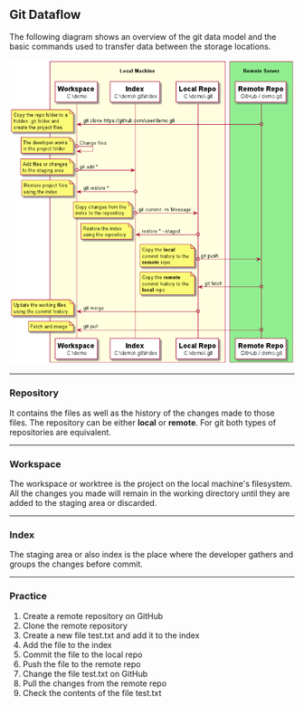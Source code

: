 ## Git Dataflow
The following diagram shows an overview of the git data model and the 
basic commands used to transfer data between the storage locations.

![Git Dataflow](../Assets/images/git-dataflow-diagram.png)

-------------------------------------------------------------------------------
### Repository
It contains the files as well as the history of the changes made to those 
files. The repository can be either **local** or **remote**. For git 
both types of repositories are equivalent.

-------------------------------------------------------------------------------
### Workspace
The workspace or worktree is the project on the local machine's filesystem. 
All the changes you made will remain in the working directory until they are 
added to the staging area or discarded.

-------------------------------------------------------------------------------
### Index

The staging area or also index is the place where the developer gathers and 
groups the changes before commit.

-------------------------------------------------------------------------------
### Practice

1. Create a remote repository on GitHub
2. Clone the remote repository
3. Create a new file test.txt and add it to the index
4. Add the file to the index
5. Commit the file to the local repo
6. Push the file to the remote repo
7. Change the file test.txt on GitHub
8. Pull the changes from the remote repo
9. Check the contents of the file test.txt
